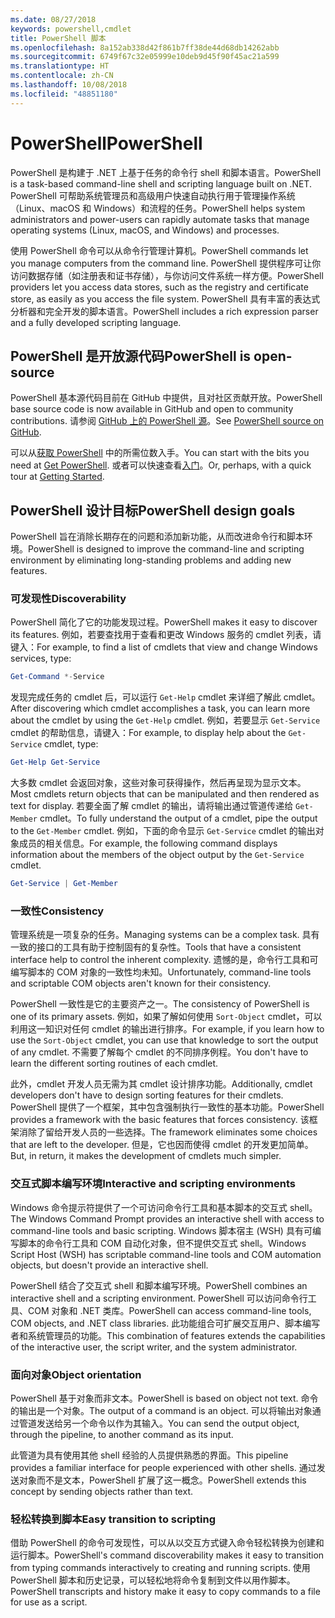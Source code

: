 ```yaml
---
ms.date: 08/27/2018
keywords: powershell,cmdlet
title: PowerShell 脚本
ms.openlocfilehash: 8a152ab338d42f861b7ff38de44d68db14262abb
ms.sourcegitcommit: 6749f67c32e05999e10deb9d45f90f45ac21a599
ms.translationtype: HT
ms.contentlocale: zh-CN
ms.lasthandoff: 10/08/2018
ms.locfileid: "48851180"
---
```

# <a name="powershell"></a><span data-ttu-id="3f8b9-103">PowerShell</span><span class="sxs-lookup"><span data-stu-id="3f8b9-103">PowerShell</span></span>

<span data-ttu-id="3f8b9-104">PowerShell 是构建于 .NET 上基于任务的命令行 shell 和脚本语言。</span><span class="sxs-lookup"><span data-stu-id="3f8b9-104">PowerShell is a task-based command-line shell and scripting language built on .NET.</span></span>
<span data-ttu-id="3f8b9-105">PowerShell 可帮助系统管理员和高级用户快速自动执行用于管理操作系统（Linux、macOS 和 Windows）和流程的任务。</span><span class="sxs-lookup"><span data-stu-id="3f8b9-105">PowerShell helps system administrators and power-users can rapidly automate tasks that manage operating systems (Linux, macOS, and Windows) and processes.</span></span>

<span data-ttu-id="3f8b9-106">使用 PowerShell 命令可以从命令行管理计算机。</span><span class="sxs-lookup"><span data-stu-id="3f8b9-106">PowerShell commands let you manage computers from the command line.</span></span> <span data-ttu-id="3f8b9-107">PowerShell 提供程序可让你访问数据存储（如注册表和证书存储），与你访问文件系统一样方便。</span><span class="sxs-lookup"><span data-stu-id="3f8b9-107">PowerShell providers let you access data stores, such as the registry and certificate store, as easily as you access the file system.</span></span> <span data-ttu-id="3f8b9-108">PowerShell 具有丰富的表达式分析器和完全开发的脚本语言。</span><span class="sxs-lookup"><span data-stu-id="3f8b9-108">PowerShell includes a rich expression parser and a fully developed scripting language.</span></span>

## <a name="powershell-is-open-source"></a><span data-ttu-id="3f8b9-109">PowerShell 是开放源代码</span><span class="sxs-lookup"><span data-stu-id="3f8b9-109">PowerShell is open-source</span></span>

<span data-ttu-id="3f8b9-110">PowerShell 基本源代码目前在 GitHub 中提供，且对社区贡献开放。</span><span class="sxs-lookup"><span data-stu-id="3f8b9-110">PowerShell base source code is now available in GitHub and open to community contributions.</span></span>
<span data-ttu-id="3f8b9-111">请参阅 [GitHub 上的 PowerShell 源](https://github.com/powershell/powershell)。</span><span class="sxs-lookup"><span data-stu-id="3f8b9-111">See [PowerShell source on GitHub](https://github.com/powershell/powershell).</span></span>

<span data-ttu-id="3f8b9-112">可以从[获取 PowerShell](https://github.com/PowerShell/PowerShell#get-powershell) 中的所需位数入手。</span><span class="sxs-lookup"><span data-stu-id="3f8b9-112">You can start with the bits you need at [Get PowerShell](https://github.com/PowerShell/PowerShell#get-powershell).</span></span>
<span data-ttu-id="3f8b9-113">或者可以快速查看[入门](https://github.com/PowerShell/PowerShell/blob/master/docs/learning-powershell)。</span><span class="sxs-lookup"><span data-stu-id="3f8b9-113">Or, perhaps, with a quick tour at [Getting Started](https://github.com/PowerShell/PowerShell/blob/master/docs/learning-powershell).</span></span>

## <a name="powershell-design-goals"></a><span data-ttu-id="3f8b9-114">PowerShell 设计目标</span><span class="sxs-lookup"><span data-stu-id="3f8b9-114">PowerShell design goals</span></span>

<span data-ttu-id="3f8b9-115">PowerShell 旨在消除长期存在的问题和添加新功能，从而改进命令行和脚本环境。</span><span class="sxs-lookup"><span data-stu-id="3f8b9-115">PowerShell is designed to improve the command-line and scripting environment by eliminating long-standing problems and adding new features.</span></span>

### <a name="discoverability"></a><span data-ttu-id="3f8b9-116">可发现性</span><span class="sxs-lookup"><span data-stu-id="3f8b9-116">Discoverability</span></span>

<span data-ttu-id="3f8b9-117">PowerShell 简化了它的功能发现过程。</span><span class="sxs-lookup"><span data-stu-id="3f8b9-117">PowerShell makes it easy to discover its features.</span></span> <span data-ttu-id="3f8b9-118">例如，若要查找用于查看和更改 Windows 服务的 cmdlet 列表，请键入：</span><span class="sxs-lookup"><span data-stu-id="3f8b9-118">For example, to find a list of cmdlets that view and change Windows services, type:</span></span>

```powershell
Get-Command *-Service
```

<span data-ttu-id="3f8b9-119">发现完成任务的 cmdlet 后，可以运行 `Get-Help` cmdlet 来详细了解此 cmdlet。</span><span class="sxs-lookup"><span data-stu-id="3f8b9-119">After discovering which cmdlet accomplishes a task, you can learn more about the cmdlet by using the `Get-Help` cmdlet.</span></span> <span data-ttu-id="3f8b9-120">例如，若要显示 `Get-Service` cmdlet 的帮助信息，请键入：</span><span class="sxs-lookup"><span data-stu-id="3f8b9-120">For example, to display help about the `Get-Service` cmdlet, type:</span></span>

```powershell
Get-Help Get-Service
```

<span data-ttu-id="3f8b9-121">大多数 cmdlet 会返回对象，这些对象可获得操作，然后再呈现为显示文本。</span><span class="sxs-lookup"><span data-stu-id="3f8b9-121">Most cmdlets return objects that can be manipulated and then rendered as text for display.</span></span> <span data-ttu-id="3f8b9-122">若要全面了解 cmdlet 的输出，请将输出通过管道传递给 `Get-Member` cmdlet。</span><span class="sxs-lookup"><span data-stu-id="3f8b9-122">To fully understand the output of a cmdlet, pipe the output to the `Get-Member` cmdlet.</span></span> <span data-ttu-id="3f8b9-123">例如，下面的命令显示 `Get-Service` cmdlet 的输出对象成员的相关信息。</span><span class="sxs-lookup"><span data-stu-id="3f8b9-123">For example, the following command displays information about the members of the object output by the `Get-Service` cmdlet.</span></span>

```powershell
Get-Service | Get-Member
```

### <a name="consistency"></a><span data-ttu-id="3f8b9-124">一致性</span><span class="sxs-lookup"><span data-stu-id="3f8b9-124">Consistency</span></span>

<span data-ttu-id="3f8b9-125">管理系统是一项复杂的任务。</span><span class="sxs-lookup"><span data-stu-id="3f8b9-125">Managing systems can be a complex task.</span></span> <span data-ttu-id="3f8b9-126">具有一致的接口的工具有助于控制固有的复杂性。</span><span class="sxs-lookup"><span data-stu-id="3f8b9-126">Tools that have a consistent interface help to control the inherent complexity.</span></span> <span data-ttu-id="3f8b9-127">遗憾的是，命令行工具和可编写脚本的 COM 对象的一致性均未知。</span><span class="sxs-lookup"><span data-stu-id="3f8b9-127">Unfortunately, command-line tools and scriptable COM objects aren't known for their consistency.</span></span>

<span data-ttu-id="3f8b9-128">PowerShell 一致性是它的主要资产之一。</span><span class="sxs-lookup"><span data-stu-id="3f8b9-128">The consistency of PowerShell is one of its primary assets.</span></span> <span data-ttu-id="3f8b9-129">例如，如果了解如何使用 `Sort-Object` cmdlet，可以利用这一知识对任何 cmdlet 的输出进行排序。</span><span class="sxs-lookup"><span data-stu-id="3f8b9-129">For example, if you learn how to use the `Sort-Object` cmdlet, you can use that knowledge to sort the output of any cmdlet.</span></span> <span data-ttu-id="3f8b9-130">不需要了解每个 cmdlet 的不同排序例程。</span><span class="sxs-lookup"><span data-stu-id="3f8b9-130">You don't have to learn the different sorting routines of each cmdlet.</span></span>

<span data-ttu-id="3f8b9-131">此外，cmdlet 开发人员无需为其 cmdlet 设计排序功能。</span><span class="sxs-lookup"><span data-stu-id="3f8b9-131">Additionally, cmdlet developers don't have to design sorting features for their cmdlets.</span></span> <span data-ttu-id="3f8b9-132">PowerShell 提供了一个框架，其中包含强制执行一致性的基本功能。</span><span class="sxs-lookup"><span data-stu-id="3f8b9-132">PowerShell provides a framework with the basic features that forces consistency.</span></span> <span data-ttu-id="3f8b9-133">该框架消除了留给开发人员的一些选择。</span><span class="sxs-lookup"><span data-stu-id="3f8b9-133">The framework eliminates some choices that are left to the developer.</span></span> <span data-ttu-id="3f8b9-134">但是，它也因而使得 cmdlet 的开发更加简单。</span><span class="sxs-lookup"><span data-stu-id="3f8b9-134">But, in return, it makes the development of cmdlets much simpler.</span></span>

### <a name="interactive-and-scripting-environments"></a><span data-ttu-id="3f8b9-135">交互式脚本编写环境</span><span class="sxs-lookup"><span data-stu-id="3f8b9-135">Interactive and scripting environments</span></span>

<span data-ttu-id="3f8b9-136">Windows 命令提示符提供了一个可访问命令行工具和基本脚本的交互式 shell。</span><span class="sxs-lookup"><span data-stu-id="3f8b9-136">The Windows Command Prompt provides an interactive shell with access to command-line tools and basic scripting.</span></span> <span data-ttu-id="3f8b9-137">Windows 脚本宿主 (WSH) 具有可编写脚本的命令行工具和 COM 自动化对象，但不提供交互式 shell。</span><span class="sxs-lookup"><span data-stu-id="3f8b9-137">Windows Script Host (WSH) has scriptable command-line tools and COM automation objects, but doesn't provide an interactive shell.</span></span>

<span data-ttu-id="3f8b9-138">PowerShell 结合了交互式 shell 和脚本编写环境。</span><span class="sxs-lookup"><span data-stu-id="3f8b9-138">PowerShell combines an interactive shell and a scripting environment.</span></span> <span data-ttu-id="3f8b9-139">PowerShell 可以访问命令行工具、COM 对象和 .NET 类库。</span><span class="sxs-lookup"><span data-stu-id="3f8b9-139">PowerShell can access command-line tools, COM objects, and .NET class libraries.</span></span> <span data-ttu-id="3f8b9-140">此功能组合可扩展交互用户、脚本编写者和系统管理员的功能。</span><span class="sxs-lookup"><span data-stu-id="3f8b9-140">This combination of features extends the capabilities of the interactive user, the script writer, and the system administrator.</span></span>

### <a name="object-orientation"></a><span data-ttu-id="3f8b9-141">面向对象</span><span class="sxs-lookup"><span data-stu-id="3f8b9-141">Object orientation</span></span>

<span data-ttu-id="3f8b9-142">PowerShell 基于对象而非文本。</span><span class="sxs-lookup"><span data-stu-id="3f8b9-142">PowerShell is based on object not text.</span></span> <span data-ttu-id="3f8b9-143">命令的输出是一个对象。</span><span class="sxs-lookup"><span data-stu-id="3f8b9-143">The output of a command is an object.</span></span> <span data-ttu-id="3f8b9-144">可以将输出对象通过管道发送给另一个命令以作为其输入。</span><span class="sxs-lookup"><span data-stu-id="3f8b9-144">You can send the output object, through the pipeline, to another command as its input.</span></span>

<span data-ttu-id="3f8b9-145">此管道为具有使用其他 shell 经验的人员提供熟悉的界面。</span><span class="sxs-lookup"><span data-stu-id="3f8b9-145">This pipeline provides a familiar interface for people experienced with other shells.</span></span> <span data-ttu-id="3f8b9-146">通过发送对象而不是文本，PowerShell 扩展了这一概念。</span><span class="sxs-lookup"><span data-stu-id="3f8b9-146">PowerShell extends this concept by sending objects rather than text.</span></span>

### <a name="easy-transition-to-scripting"></a><span data-ttu-id="3f8b9-147">轻松转换到脚本</span><span class="sxs-lookup"><span data-stu-id="3f8b9-147">Easy transition to scripting</span></span>

<span data-ttu-id="3f8b9-148">借助 PowerShell 的命令可发现性，可以从以交互方式键入命令轻松转换为创建和运行脚本。</span><span class="sxs-lookup"><span data-stu-id="3f8b9-148">PowerShell's command discoverability makes it easy to transition from typing commands interactively to creating and running scripts.</span></span> <span data-ttu-id="3f8b9-149">使用 PowerShell 脚本和历史记录，可以轻松地将命令复制到文件以用作脚本。</span><span class="sxs-lookup"><span data-stu-id="3f8b9-149">PowerShell transcripts and history make it easy to copy commands to a file for use as a script.</span></span>
